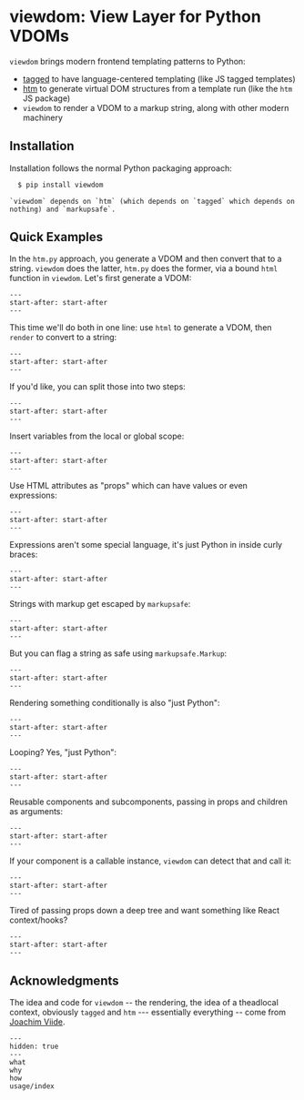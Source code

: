# viewdom: View Layer for Python VDOMs

`viewdom` brings modern frontend templating patterns to Python:

- [tagged](https://github.com/jviide/tagged) to have language-centered templating (like JS tagged templates)
- [htm](https://github.com/jviide/htm.py) to generate virtual DOM structures from a template run (like the `htm` JS package)
- `viewdom` to render a VDOM to a markup string, along with other modern machinery

## Installation

Installation follows the normal Python packaging approach:

```bash
  $ pip install viewdom
```

```{note}
`viewdom` depends on `htm` (which depends on `tagged` which depends on nothing) and `markupsafe`.
```

## Quick Examples

In the ``htm.py`` approach, you generate a VDOM and then convert that to a string.
``viewdom`` does the latter, ``htm.py`` does the former, via a bound ``html`` function in ``viewdom``.
Let's first generate a VDOM:

```{literalinclude} ../examples/index/vdom.py
---
start-after: start-after
---
```

This time we'll do both in one line: use `html` to generate a VDOM, then `render` to convert to a string:

```{literalinclude} ../examples/index/render.py
---
start-after: start-after
---
```

If you'd like, you can split those into two steps:

```{literalinclude} ../examples/index/split.py
---
start-after: start-after
---
```

Insert variables from the local or global scope:

```{literalinclude} ../examples/index/scope.py
---
start-after: start-after
---
```

Use HTML attributes as "props" which can have values or even expressions:

```{literalinclude} ../examples/index/props.py
---
start-after: start-after
---
```


Expressions aren't some special language, it's just Python in inside curly braces:

```{literalinclude} ../examples/index/expressions.py
---
start-after: start-after
---
```

Strings with markup get escaped by `markupsafe`:

```{literalinclude} ../examples/index/escaping.py
---
start-after: start-after
---
```

But you can flag a string as safe using `markupsafe.Markup`:

```{literalinclude} ../examples/index/prevent_escaping.py
---
start-after: start-after
---
```

Rendering something conditionally is also "just Python":

```{literalinclude} ../examples/index/conditional.py
---
start-after: start-after
---
```

Looping? Yes, "just Python":

```{literalinclude} ../examples/index/looping.py
---
start-after: start-after
---
```

Reusable components and subcomponents, passing in props and children as arguments:

```{literalinclude} ../examples/index/components.py
---
start-after: start-after
---
```

If your component is a callable instance, ``viewdom`` can detect that and call it:

```{literalinclude} ../examples/index/callable.py
---
start-after: start-after
---
```

Tired of passing props down a deep tree and want something like React context/hooks?

```{literalinclude} ../examples/index/context.py
---
start-after: start-after
---
```

## Acknowledgments

The idea and code for `viewdom` -- the rendering, the idea of a theadlocal context, obviously `tagged` and `htm` --- essentially everything -- come from [Joachim Viide](https://github.com/jviide).

```{toctree}
---
hidden: true
---
what
why
how
usage/index
```
